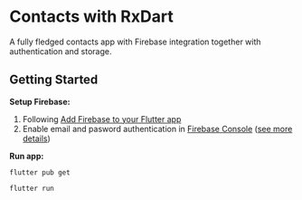 # Contacts with RxDart

A fully fledged contacts app with Firebase integration together with authentication and storage.

## Getting Started

**Setup Firebase:**

1. Following [Add Firebase to your Flutter app](https://firebase.google.com/docs/flutter/setup)
2. Enable email and pasword authentication in [Firebase Console](https://console.firebase.google.com/) ([see more details](./enable-email-password-authentication.md))

**Run app:**

```shell
flutter pub get

flutter run
```

